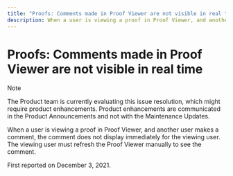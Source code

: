 ```yaml
---
title: "Proofs: Comments made in Proof Viewer are not visible in real time"
description: When a user is viewing a proof in Proof Viewer, and another user makes a comment, the comment does not display immediately for the viewing user.
---
```


# Proofs: Comments made in Proof Viewer are not visible in real time

>[!NOTE]
>
>The Product team is currently evaluating this issue resolution, which might require product enhancements. Product enhancements are communicated in the Product Announcements and not with the Maintenance Updates.

When a user is viewing a proof in Proof Viewer, and another user makes a comment, the comment does not display immediately for the viewing user. The viewing user must refresh the Proof Viewer manually to see the comment.

First reported on December 3, 2021.
